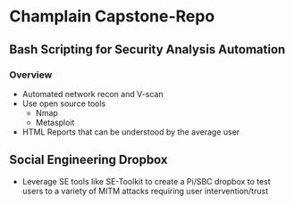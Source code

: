 # Champlain Capstone-Repo
## Bash Scripting for Security Analysis Automation
### Overview
* Automated network recon and V-scan
* Use open source tools
  * Nmap
  * Metasploit
* HTML Reports that can be understood by the average user
## Social Engineering Dropbox
* Leverage SE tools like SE-Toolkit to create a Pi/SBC dropbox to test users to a variety of MITM attacks requiring user intervention/trust
